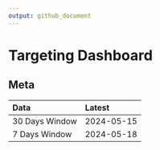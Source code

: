```yaml
---
output: github_document
---
```


# Targeting Dashboard



## Meta


|Data           |Latest     |
|:--------------|:----------|
|30 Days Window |2024-05-15 |
|7 Days Window  |2024-05-18 |
